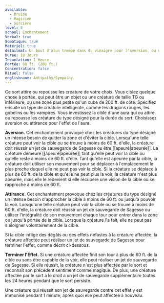 ```yaml
---
available:
  - Druide
  - Magicien
  - Sorcière
level: 8
school: Enchantement
Verbal: true
Somatique: true
Matériel: true
detailmat: Un bout d'alun trempé dans du vinaigre pour l'aversion, ou une goutte de miel pour l'attirance
Durée: 10 Jours
Incantation: 1 Heure
Portée: 60 ft. (200 ft.)
Concentration: false
Rituel: false
englishname: Antipathy/Sympathy
---
```

Ce sort attire ou repousse les créature de votre choix. Vous ciblez quelque chose à portée, qui peut être un objet ou une créature de taille TG ou inférieure, ou une zone plus petite qu'un cube de 200 ft. de côté. Spécifiez ensuite un type de créature intelligente, comme les dragons rouges, les gobelins ou les vampires. Vous investissez la cible d'une aura qui ou attire ou repousse les créature du type désigné pour la durée du sort. Choisissez aversion ou attirance pour l'effet de l'aura.

**Aversion.** Cet enchantement provoque chez les créatures du type désigné un intense besoin de quitter la zone et d'éviter la cible. Lorsqu'une telle créature peut voir la cible ou se trouve à moins de 60 ft. d'elle, la créature doit réussir un jet de sauvegarde de Sagesse ou être [[apeuré|apeurée]]. La créature demeure [[apeuré|apeurée]] tant qu'elle peut voir la cible ou qu'elle reste à moins de 60 ft. d'elle. Tant qu'elle est apeurée par la cible, la créature doit utiliser son mouvement pour se déplacer à l'emplacement le plus proche duquel elle ne peut pas voir la cible. Si la créature se déplace à plus de 60 ft. de la cible et qu'elle ne peut plus la voir, la créature n'est plus apeurée, mais elle le redevient si elle récupère une vision de la cible ou se rapproche à moins de 60 ft.

**Attirance.** Cet enchantement provoque chez les créatures du type désigné un intense besoin d'approcher la cible à moins de 60 ft. ou jusqu'à pouvoir la voir. Lorsqu'une telle créature peut voir la cible ou se trouve à moins de 60 ft. d'elle, la créature doit réussir un jet de sauvegarde de Sagesse ou utiliser l'intégralité de son mouvement chaque tour pour entrer dans la zone ou jusqu'à portée de la cible. Lorsque la créature l'a fait, elle ne peut pas s'éloigner volontairement de la cible.

Si la cible inflige des dégâts ou des effets néfastes à la créature affectée, la créature affectée peut réaliser un jet de sauvegarde de Sagesse pour terminer l'effet, comme décrit ci-dessous.

**Terminer l'Effet.** Si une créature affectée finit son tour à plus de 60 ft. de la cible ou sans être capable de la voir, elle peut réaliser un jet de sauvegarde de Sagesse. Si elle réussit, la créature n'est plus affectée par le sort et reconnaît son précédent sentiment comme magique. De plus, une créature affectée par le sort a le droit a un jet de sauvegarde supplémentaire toutes les 24 heures pendant que le sort persiste.

Une créature qui réussit son jet de sauvegarde contre cet effet y est immunisé pendant 1 minute, après quoi elle peut affectée à nouveau.